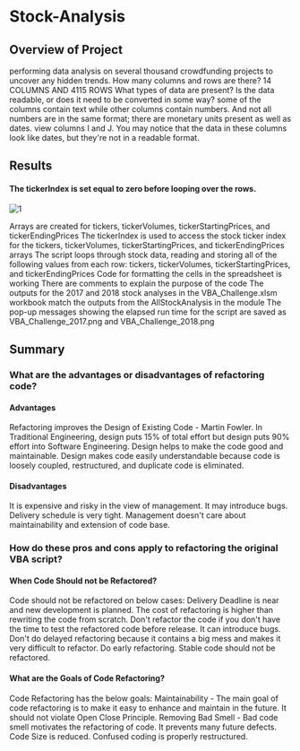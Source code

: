 # Stock-Analysis

## Overview of Project

performing data analysis on several thousand crowdfunding projects to uncover any hidden trends. 
How many columns and rows are there? 14 COLUMNS AND 4115 ROWS 
What types of data are present?
Is the data readable, or does it need to be converted in some way?
some of the columns contain text while other columns contain numbers. And not all numbers are in the same format; there are monetary units present as well as dates.
view columns I and J. You may notice that the data in these columns look like dates, but they're not in a readable format.



## Results

#### The tickerIndex is set equal to zero before looping over the rows. 
![1](https://user-images.githubusercontent.com/38533045/126405518-d9eca1e7-f799-4201-980e-25147990ed4b.JPG)

Arrays are created for tickers, tickerVolumes, tickerStartingPrices, and tickerEndingPrices 
The tickerIndex is used to access the stock ticker index for the tickers, tickerVolumes, tickerStartingPrices, and tickerEndingPrices arrays 
The script loops through stock data, reading and storing all of the following values from each row: tickers, tickerVolumes, tickerStartingPrices, and tickerEndingPrices
Code for formatting the cells in the spreadsheet is working 
There are comments to explain the purpose of the code 
The outputs for the 2017 and 2018 stock analyses in the VBA_Challenge.xlsm workbook match the outputs from the AllStockAnalysis in the module
The pop-up messages showing the elapsed run time for the script are saved as VBA_Challenge_2017.png and VBA_Challenge_2018.png 


## Summary

### What are the advantages or disadvantages of refactoring code?
#### Advantages
Refactoring improves the Design of Existing Code - Martin Fowler.
In Traditional Engineering, design puts 15% of total effort but design puts 90% effort into Software Engineering.
Design helps to make the code good and maintainable.
Design makes code easily understandable because code is loosely coupled, restructured, and duplicate code is eliminated.
#### Disadvantages
It is expensive and risky in the view of management.
It may introduce bugs.
Delivery schedule is very tight.
Management doesn't care about maintainability and extension of code base.

### How do these pros and cons apply to refactoring the original VBA script?
#### When Code Should not be Refactored?
Code should not be refactored on below cases:
Delivery Deadline is near and new development is planned.
The cost of refactoring is higher than rewriting the code from scratch.
Don't refactor the code if you don't have the time to test the refactored code before release. It can introduce bugs. 
Don't do delayed refactoring because it contains a big mess and makes it very difficult to refactor. Do early refactoring.
Stable code should not be refactored.
#### What are the Goals of Code Refactoring?
Code Refactoring has the below goals:
Maintainability - The main goal of code refactoring is to make it easy to enhance and maintain in the future. It should not violate Open Close Principle.
Removing Bad Smell - Bad code smell motivates the refactoring of code. It prevents many future defects. Code Size is reduced. Confused coding is properly restructured.

